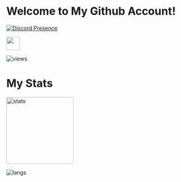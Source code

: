 <h1>Welcome to My Github Account!</h1>

[![Discord Presence](https://lanyard-profile-readme.vercel.app/api/327183591752859658?theme=dark&bg=0d1117&animated=true&hideDiscrim=true&borderRadius=40px)](https://discord.com/users/865648010390405146)

<p>
  <a href="https://discord.com/users/865648010390405146" target"blank_"><img src="https://img.shields.io/badge/discord%20-7289DA.svg?&style=for-the-badge&logo=discord&logoColor=white" height="35px"></a>
  <p align="left"> <img src="https://komarev.com/ghpvc/?username=Justice39&label=Profile%20views&color=0e75b6&style=flat" alt="views"/> </p>
</p>

<p>
<h1>My Stats</h1>
  <img src="https://github-readme-stats.vercel.app/api?username=Justice39&count_private=true&show_icons=true&theme=dark&hide_border=true" width="%100" height="175px" alt="stats" />
</p>

<p><img align="left" src="https://github-readme-stats.vercel.app/api/top-langs?username=Justice39&show_icons=true&theme=dark&locale=en&layout=compact" alt="langs"/></p>
